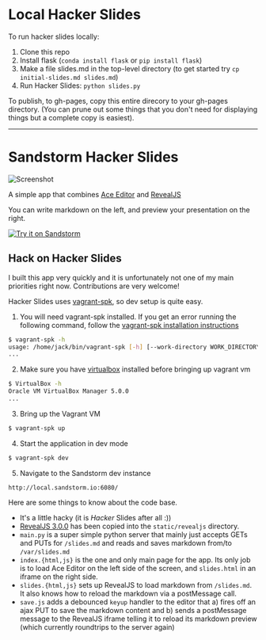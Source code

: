 # Local Hacker Slides

To run hacker slides locally:

1. Clone this repo
2. Install flask (`conda install flask` or `pip install flask`)
3. Make a file slides.md in the top-level directory (to get started try `cp initial-slides.md slides.md`)
4. Run Hacker Slides: `python slides.py`


To publish, to gh-pages, copy this entire direcory to your gh-pages directory. (You can prune out some things
that you don't need for displaying things but a complete copy is easiest). 

----

# Sandstorm Hacker Slides

![Screenshot](https://cloud.githubusercontent.com/assets/1058938/6180867/9acdea84-b2df-11e4-8ae8-b01f2c4d7e1d.png)

A simple app that combines [Ace Editor](https://github.com/ajaxorg/ace/) and [RevealJS](https://github.com/hakimel/reveal.js)

You can write markdown on the left, and preview your presentation on the right.

[![Try it on Sandstorm](https://img.shields.io/badge/try-live%20demo-783189.svg)](https://demo.sandstorm.io/appdemo/7qvcjh7gk0rzdx1s3c8gufd288sesf6vvdt297756xcv4q8xxvhh)

## Hack on Hacker Slides

I built this app very quickly and it is unfortunately not one of my main
priorities right now. Contributions are very welcome!

Hacker Slides uses [vagrant-spk](https://github.com/sandstorm-io/vagrant-spk), so dev setup is quite easy.

1. You will need vagrant-spk installed. If you get an error running the
following command, follow the [vagrant-spk installation
instructions](https://docs.sandstorm.io/en/latest/vagrant-spk/installation/)

  ```bash
  $ vagrant-spk -h
  usage: /home/jack/bin/vagrant-spk [-h] [--work-directory WORK_DIRECTORY]
  ...
  ```

2. Make sure you have [virtualbox](https://www.virtualbox.org/wiki/Downloads) installed before bringing up vagrant vm

  ```bash
  $ VirtualBox -h
  Oracle VM VirtualBox Manager 5.0.0
  ...
  ```

3. Bring up the Vagrant VM

  ```bash
  $ vagrant-spk up
  ```

4. Start the application in dev mode

  ```bash
  $ vagrant-spk dev
  ```

5. Navigate to the Sandstorm dev instance

  `http://local.sandstorm.io:6080/`

Here are some things to know about the code base.

* It's a little hacky (it is _Hacker_ Slides after all :))
* [RevealJS 3.0.0](https://github.com/hakimel/reveal.js/tree/3.0.0) has been
  copied into the `static/revealjs` directory.
* `main.py` is a super simple python server that mainly just accepts GETs and
  PUTs for `/slides.md` and reads and saves markdown from/to `/var/slides.md`
* `index.{html,js}` is the one and only main page for the app. Its only job is to
  load Ace Editor on the left side of the screen, and `slides.html` in an
  iframe on the right side.
* `slides.{html,js}` sets up RevealJS to load markdown from `/slides.md`. It
  also knows how to reload the markdown via a postMessage call.
* `save.js` adds a debounced `keyup` handler to the editor that a) fires off an
  ajax PUT to save the markdown content and b) sends a postMessage message to
  the RevealJS iframe telling it to reload its markdown preview (which
  currently roundtrips to the server again)
